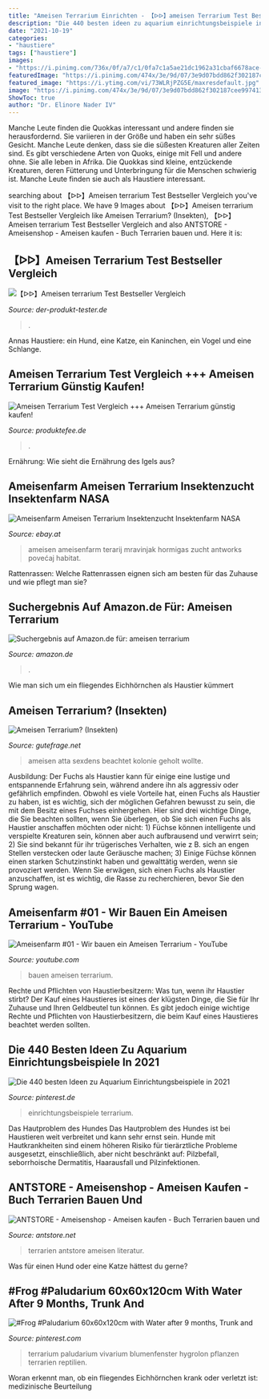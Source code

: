 ```yaml
---
title: "Ameisen Terrarium Einrichten - 【ᐅᐅ】ameisen Terrarium Test Bestseller Vergleich"
description: "Die 440 besten ideen zu aquarium einrichtungsbeispiele in 2021"
date: "2021-10-19"
categories:
- "haustiere"
tags: ["haustiere"]
images:
- "https://i.pinimg.com/736x/0f/a7/c1/0fa7c1a5ae21dc1962a31cbaf6678ace--terrarium-reptile-gecko-terrarium.jpg"
featuredImage: "https://i.pinimg.com/474x/3e/9d/07/3e9d07bdd862f302187cee9974136f95.jpg"
featured_image: "https://i.ytimg.com/vi/73WLRjPZG5E/maxresdefault.jpg"
image: "https://i.pinimg.com/474x/3e/9d/07/3e9d07bdd862f302187cee9974136f95.jpg"
ShowToc: true
author: "Dr. Elinore Nader IV"
---
```



Manche Leute finden die Quokkas interessant und andere finden sie herausfordernd. Sie variieren in der Größe und haben ein sehr süßes Gesicht. Manche Leute denken, dass sie die süßesten Kreaturen aller Zeiten sind. Es gibt verschiedene Arten von Quoks, einige mit Fell und andere ohne. Sie alle leben in Afrika.
Die Quokkas sind kleine, entzückende Kreaturen, deren Fütterung und Unterbringung für die Menschen schwierig ist. Manche Leute finden sie auch als Haustiere interessant.

	

		
searching about 【ᐅᐅ】Ameisen terrarium Test Bestseller Vergleich you've visit to the right place. We have 9 Images about 【ᐅᐅ】Ameisen terrarium Test Bestseller Vergleich like Ameisen Terrarium? (Insekten), 【ᐅᐅ】Ameisen terrarium Test Bestseller Vergleich and also ANTSTORE - Ameisenshop - Ameisen kaufen - Buch Terrarien bauen und. Here it is:
		
    
## 【ᐅᐅ】Ameisen Terrarium Test Bestseller Vergleich

<img loading=lazy src="https://images-na.ssl-images-amazon.com/images/I/81wPD381lDL._SX679_.jpg" onerror="this.onerror=null;this.src='https://tse4.mm.bing.net/th?id=OIP.CIbWW-nbvra80iynvu2NMAHaGw&amp;pid=15.1';" alt="【ᐅᐅ】Ameisen terrarium Test Bestseller Vergleich">

_Source: der-produkt-tester.de_

>. 

	

Annas Haustiere: ein Hund, eine Katze, ein Kaninchen, ein Vogel und eine Schlange.

    
## Ameisen Terrarium Test Vergleich +++ Ameisen Terrarium Günstig Kaufen!

<img loading=lazy src="https://i.ebayimg.com/00/s/MTIwMFgxMjAw/z/OeIAAOSwPDdbDCJk/$_12.JPG?set_id=880000500F" onerror="this.onerror=null;this.src='https://tse3.mm.bing.net/th?id=OIP.Ht_Wd1O18hxchhaG9fT2FQHaHa&amp;pid=15.1';" alt="Ameisen Terrarium Test Vergleich +++ Ameisen Terrarium günstig kaufen!">

_Source: produktefee.de_

>. 

	

Ernährung: Wie sieht die Ernährung des Igels aus?

    
## Ameisenfarm Ameisen Terrarium Insektenzucht Insektenfarm NASA

<img loading=lazy src="http://www.geheimshop.de/bilder/diverse/ameisenfarm/image1.jpg" onerror="this.onerror=null;this.src='https://tse3.mm.bing.net/th?id=OIP.tuikkEtpkkSl9h5cJ1Eh1gHaGa&amp;pid=15.1';" alt="Ameisenfarm Ameisen Terrarium Insektenzucht Insektenfarm NASA">

_Source: ebay.at_

>ameisen ameisenfarm terarij mravinjak hormigas zucht antworks povećaj habitat. 

	

Rattenrassen: Welche Rattenrassen eignen sich am besten für das Zuhause und wie pflegt man sie?

    
## Suchergebnis Auf Amazon.de Für: Ameisen Terrarium

<img loading=lazy src="https://images-eu.ssl-images-amazon.com/images/I/519QUaRVCzL._AC_US436_QL65_.jpg" onerror="this.onerror=null;this.src='https://tse4.mm.bing.net/th?id=OIP.7cchASXDZfLzofhqh2y6-AAAAA&amp;pid=15.1';" alt="Suchergebnis auf Amazon.de für: ameisen terrarium">

_Source: amazon.de_

>. 

	

Wie man sich um ein fliegendes Eichhörnchen als Haustier kümmert

    
## Ameisen Terrarium? (Insekten)

<img loading=lazy src="https://images.gutefrage.net/media/fragen/bilder/ameisen-terrarium/0_big.jpg?v=1529408678709" onerror="this.onerror=null;this.src='https://tse4.mm.bing.net/th?id=OIP.3IHPfJ6pX3abT2tsq4p2zwHaFi&amp;pid=15.1';" alt="Ameisen Terrarium? (Insekten)">

_Source: gutefrage.net_

>ameisen atta sexdens beachtet kolonie geholt wollte. 

	

Ausbildung:
Der Fuchs als Haustier kann für einige eine lustige und entspannende Erfahrung sein, während andere ihn als aggressiv oder gefährlich empfinden. Obwohl es viele Vorteile hat, einen Fuchs als Haustier zu haben, ist es wichtig, sich der möglichen Gefahren bewusst zu sein, die mit dem Besitz eines Fuchses einhergehen. Hier sind drei wichtige Dinge, die Sie beachten sollten, wenn Sie überlegen, ob Sie sich einen Fuchs als Haustier anschaffen möchten oder nicht: 1) Füchse können intelligente und verspielte Kreaturen sein, können aber auch aufbrausend und verwirrt sein; 2) Sie sind bekannt für ihr trügerisches Verhalten, wie z B. sich an engen Stellen verstecken oder laute Geräusche machen; 3) Einige Füchse können einen starken Schutzinstinkt haben und gewalttätig werden, wenn sie provoziert werden. Wenn Sie erwägen, sich einen Fuchs als Haustier anzuschaffen, ist es wichtig, die Rasse zu recherchieren, bevor Sie den Sprung wagen.

    
## Ameisenfarm #01 - Wir Bauen Ein Ameisen Terrarium - YouTube

<img loading=lazy src="https://i.ytimg.com/vi/73WLRjPZG5E/maxresdefault.jpg" onerror="this.onerror=null;this.src='https://tse4.mm.bing.net/th?id=OIP.UZQ5J2A1kT-JAGvVVvj8VwHaEK&amp;pid=15.1';" alt="Ameisenfarm #01 - Wir bauen ein Ameisen Terrarium - YouTube">

_Source: youtube.com_

>bauen ameisen terrarium. 

	

Rechte und Pflichten von Haustierbesitzern: Was tun, wenn ihr Haustier stirbt?
Der Kauf eines Haustieres ist eines der klügsten Dinge, die Sie für Ihr Zuhause und Ihren Geldbeutel tun können. Es gibt jedoch einige wichtige Rechte und Pflichten von Haustierbesitzern, die beim Kauf eines Haustieres beachtet werden sollten.

    
## Die 440 Besten Ideen Zu Aquarium Einrichtungsbeispiele In 2021

<img loading=lazy src="https://i.pinimg.com/474x/3e/9d/07/3e9d07bdd862f302187cee9974136f95.jpg" onerror="this.onerror=null;this.src='https://tse3.mm.bing.net/th?id=OIP.KJm9VD3NseZjvuk_0YCFsgAAAA&amp;pid=15.1';" alt="Die 440 besten Ideen zu Aquarium Einrichtungsbeispiele in 2021">

_Source: pinterest.de_

>einrichtungsbeispiele terrarium. 

	

Das Hautproblem des Hundes
Das Hautproblem des Hundes ist bei Haustieren weit verbreitet und kann sehr ernst sein. Hunde mit Hautkrankheiten sind einem höheren Risiko für tierärztliche Probleme ausgesetzt, einschließlich, aber nicht beschränkt auf: Pilzbefall, seborrhoische Dermatitis, Haarausfall und Pilzinfektionen.

    
## ANTSTORE - Ameisenshop - Ameisen Kaufen - Buch Terrarien Bauen Und

<img loading=lazy src="https://www.antstore.net/shop/images/product_images/popup_images/buch_terrarien__bauen_und_einrichten.jpg" onerror="this.onerror=null;this.src='https://tse3.mm.bing.net/th?id=OIP.EeM5VSppp9fE62UDGg3HhwHaFj&amp;pid=15.1';" alt="ANTSTORE - Ameisenshop - Ameisen kaufen - Buch Terrarien bauen und">

_Source: antstore.net_

>terrarien antstore ameisen literatur. 

	

Was für einen Hund oder eine Katze hättest du gerne?

    
## #Frog #Paludarium 60x60x120cm With Water After 9 Months, Trunk And

<img loading=lazy src="https://i.pinimg.com/736x/0f/a7/c1/0fa7c1a5ae21dc1962a31cbaf6678ace--terrarium-reptile-gecko-terrarium.jpg" onerror="this.onerror=null;this.src='https://tse1.mm.bing.net/th?id=OIP.kuT1ORCtjMA4qeBPDGX5TwHaLH&amp;pid=15.1';" alt="#Frog #Paludarium 60x60x120cm with Water after 9 months, Trunk and">

_Source: pinterest.com_

>terrarium paludarium vivarium blumenfenster hygrolon pflanzen terrarien reptilien. 

	

Woran erkennt man, ob ein fliegendes Eichhörnchen krank oder verletzt ist: medizinische Beurteilung

